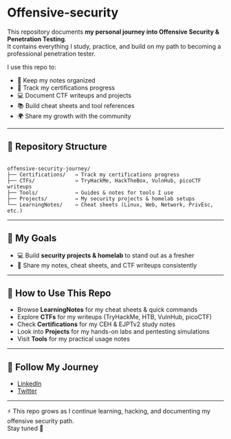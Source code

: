 # Offensive-security

This repository documents **my personal journey into Offensive Security & Penetration Testing**.  
It contains everything I study, practice, and build on my path to becoming a professional penetration tester.  

I use this repo to:  
- 📝 Keep my notes organized  
- 🎯 Track my certifications progress  
- 💻 Document CTF writeups and projects  
- 📚 Build cheat sheets and tool references  
- 🌍 Share my growth with the community  

---

## 📂 Repository Structure

```

offensive-security-journey/
├── Certifications/   → Track my certifications progress
├── CTFs/             → TryHackMe, HackTheBox, VulnHub, picoCTF writeups
├── Tools/            → Guides & notes for tools I use
├── Projects/         → My security projects & homelab setups
└── LearningNotes/    → Cheat sheets (Linux, Web, Network, PrivEsc, etc.)

```

---

## 🎯 My Goals 
- 💻 Build **security projects & homelab** to stand out as a fresher  
- 📝 Share my notes, cheat sheets, and CTF writeups consistently  

---

## 📘 How to Use This Repo
- Browse **LearningNotes** for my cheat sheets & quick commands  
- Explore **CTFs** for my writeups (TryHackMe, HTB, VulnHub, picoCTF)  
- Check **Certifications** for my CEH & EJPTv2 study notes  
- Look into **Projects** for my hands-on labs and pentesting simulations  
- Visit **Tools** for my practical usage notes  

---

## 🔗 Follow My Journey
- [LinkedIn](www.linkedin.com/in/pradhyuman-singh-pancholi-409872267)  
- [Twitter](https://x.com/prxdhxman)  

---

⚡ This repo grows as I continue learning, hacking, and documenting my offensive security path.  
Stay tuned 🚀
```


